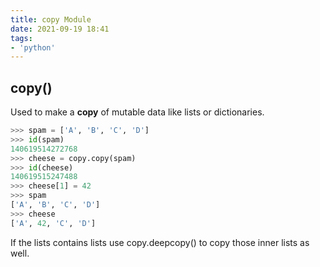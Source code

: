 ```yaml
---
title: copy Module
date: 2021-09-19 18:41
tags:
- 'python'
---
```


## copy()

Used to make a **copy** of mutable data like lists or dictionaries.

```python
>>> spam = ['A', 'B', 'C', 'D']
>>> id(spam)
140619514272768
>>> cheese = copy.copy(spam)
>>> id(cheese)
140619515247488
>>> cheese[1] = 42
>>> spam
['A', 'B', 'C', 'D']
>>> cheese
['A', 42, 'C', 'D']
```

If the lists contains lists use copy.deepcopy() to copy those inner lists as
well.
